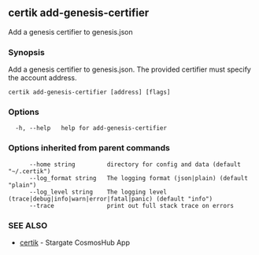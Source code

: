## certik add-genesis-certifier

Add a genesis certifier to genesis.json

### Synopsis

Add a genesis certifier to genesis.json. The provided certifier must specify the account address. 

```
certik add-genesis-certifier [address] [flags]
```

### Options

```
  -h, --help   help for add-genesis-certifier
```

### Options inherited from parent commands

```
      --home string         directory for config and data (default "~/.certik")
      --log_format string   The logging format (json|plain) (default "plain")
      --log_level string    The logging level (trace|debug|info|warn|error|fatal|panic) (default "info")
      --trace               print out full stack trace on errors
```

### SEE ALSO

* [certik](certik.md)	 - Stargate CosmosHub App


